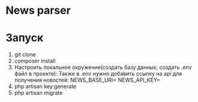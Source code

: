 # News parser
# Запуск
1. git clone
2. composer install
3. Настроить локальное окружение(создать базу данных, создать .env файл в проекте):
Также в .env нужно добавить ссылку на api для получения новостей:
NEWS_BASE_URI=
NEWS_API_KEY=
5. php artisan key:generate
6. php artisan migrate


